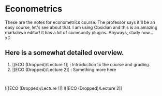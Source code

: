 # Econometrics
These are the notes for econometrics course. The professor says it'll be an easy course, let's see about that. I am using Obsidian and this is an amazing markdown editor! It has a lot of community plugins. Anyways, study now... xD

## Here is a somewhat detailed overview.
1. [[ECO (Dropped)/Lecture 1]] : Introduction to the course and grading.
2. [[ECO (Dropped)/Lecture 2]] : Something more here

<br>

![[ECO (Dropped)/Lecture 1]]
![[ECO (Dropped)/Lecture 2]]


